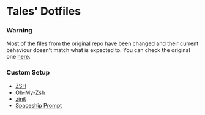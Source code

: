 # Tales' Dotfiles

### Warning
Most of the files from the original repo have been changed and their current behaviour doesn't match what is expected to. You can check the original one [here](https://github.com/mathiasbynens/dotfiles).

### Custom Setup
- [ZSH](https://en.wikipedia.org/wiki/Z_shell)
- [Oh-My-Zsh](https://ohmyz.sh/)
- [zinit](https://github.com/zdharma/zinit)
- [Spaceship Prompt](https://github.com/denysdovhan/spaceship-prompt)
